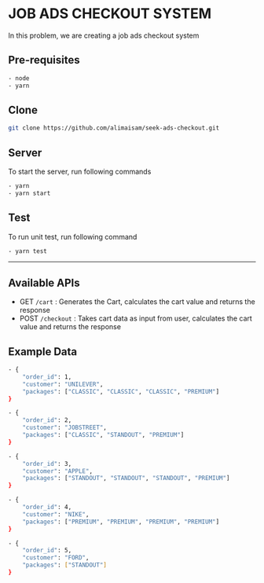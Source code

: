 # JOB ADS CHECKOUT SYSTEM
In this problem, we are creating a job ads checkout system

## Pre-requisites
```bash
- node
- yarn
```

## Clone
```bash
git clone https://github.com/alimaisam/seek-ads-checkout.git
```

## Server

To start the server, run following commands
```bash
- yarn
- yarn start
```

## Test
To run unit test, run following command
```bash
- yarn test
```
----

## Available APIs
- GET `/cart` : Generates the Cart, calculates the cart value and returns the response
- POST `/checkout` : Takes cart data as input from user, calculates the cart value and returns the response

## Example Data

```bash
- {
	"order_id": 1, 
	"customer": "UNILEVER",  
	"packages": ["CLASSIC", "CLASSIC", "CLASSIC", "PREMIUM"]
}

- {
	"order_id": 2, 
	"customer": "JOBSTREET",  
	"packages": ["CLASSIC", "STANDOUT", "PREMIUM"]
}

- {
	"order_id": 3, 
	"customer": "APPLE",  
	"packages": ["STANDOUT", "STANDOUT", "STANDOUT", "PREMIUM"]
}

- {
	"order_id": 4, 
	"customer": "NIKE",  
	"packages": ["PREMIUM", "PREMIUM", "PREMIUM", "PREMIUM"]
}

- {
    "order_id": 5, 
	"customer": "FORD",  
	"packages": ["STANDOUT"]
}
```
